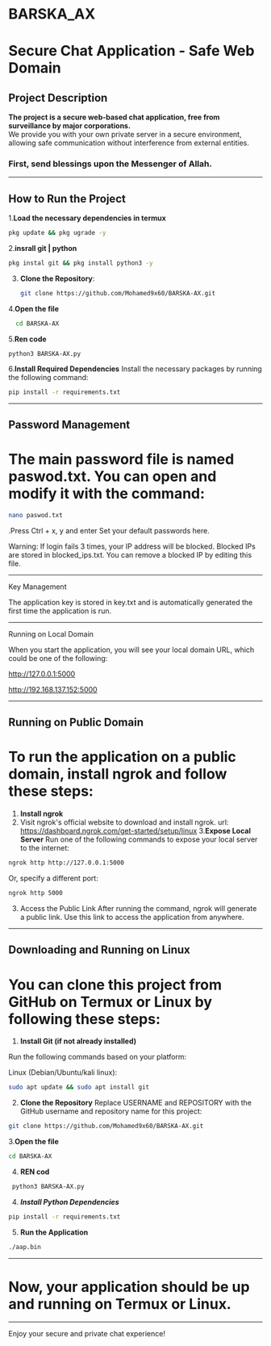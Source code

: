 # BARSKA_AX
# Secure Chat Application - Safe Web Domain

## Project Description
**The project is a secure web-based chat application, free from surveillance by major corporations.**  
We provide you with your own private server in a secure environment, allowing safe communication without interference from external entities.

### First, send blessings upon the Messenger of Allah.

---

## How to Run the Project
1.**Load the necessary dependencies in termux**
```bash
pkg update && pkg ugrade -y

 ```
2.**insrall git | python** 
```bash
pkg instal git && pkg install python3 -y
```

3. **Clone the Repository**:
    ```bash
    git clone https://github.com/Mohamed9x60/BARSKA-AX.git


4.**Open the file**
   ```bash
     cd BARSKA-AX
   ```

5.**Ren code**
```bach
python3 BARSKA-AX.py
```

 6.**Install Required Dependencies**
Install the necessary packages by running the following command:
```bash
pip install -r requirements.txt
```


---

## Password Management

# The main password file is named paswod.txt. You can open and modify it with the command:
```bash
nano paswod.txt
```
.Press Ctrl + x, y and enter
Set your default passwords here.

Warning: If login fails 3 times, your IP address will be blocked. Blocked IPs are stored in blocked_ips.txt. You can remove a blocked IP by editing this file.



---

Key Management

The application key is stored in key.txt and is automatically generated the first time the application is run.



---

Running on Local Domain

When you start the application, you will see your local domain URL, which could be one of the following:

http://127.0.0.1:5000

http://192.168.137.152:5000




---

## Running on Public Domain

# To run the application on a public domain, install ngrok and follow these steps:

1. **Install ngrok**
2. Visit ngrok's official website to download and install ngrok.
url:
https://dashboard.ngrok.com/get-started/setup/linux
3.**Expose Local Server**
Run one of the following commands to expose your local server to the internet:
```bash
ngrok http http://127.0.0.1:5000
```

Or, specify a different port:
```bash
ngrok http 5000
```

3. Access the Public Link
After running the command, ngrok will generate a public link. Use this link to access the application from anywhere.


---


## Downloading and Running on Linux 


# You can clone this project from GitHub on Termux or Linux by following these steps:


1. **Install Git (if not already installed)**

Run the following commands based on your platform:

Linux (Debian/Ubuntu/kali linux):
```bash
sudo apt update && sudo apt install git
```


2. **Clone the Repository**
Replace USERNAME and REPOSITORY with the GitHub username and repository name for this project:
```bash
git clone https://github.com/Mohamed9x60/BARSKA-AX.git
```

3.**Open the file**
```bash
cd BARSKA-AX
```

4. **REN cod**
  ```bash
   python3 BARSKA-AX.py
  ```

4. ***Install Python Dependencies***
```bash
pip install -r requirements.txt
```

5. **Run the Application**
```bash
./aap.bin
```

---

# Now, your application should be up and running on Termux or Linux.


---

Enjoy your secure and private chat experience!

